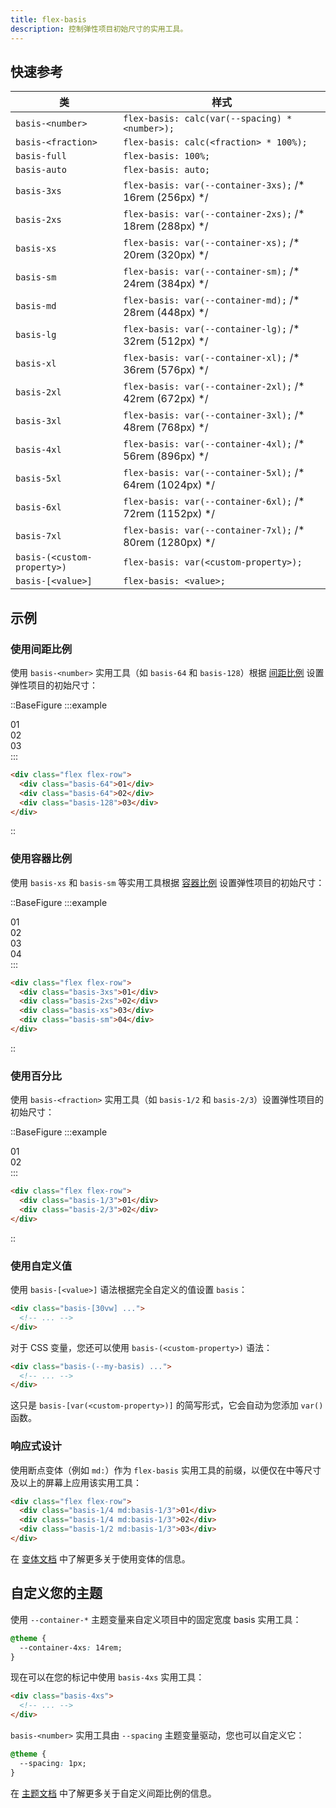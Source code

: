 ```yaml
---
title: flex-basis
description: 控制弹性项目初始尺寸的实用工具。
---
```


## 快速参考

| 类 | 样式 |
|-------|--------------|
| `basis-<number>` | `flex-basis: calc(var(--spacing) * <number>);` |
| `basis-<fraction>` | `flex-basis: calc(<fraction> * 100%);` |
| `basis-full` | `flex-basis: 100%;` |
| `basis-auto` | `flex-basis: auto;` |
| `basis-3xs` | `flex-basis: var(--container-3xs);` /* 16rem (256px) */ |
| `basis-2xs` | `flex-basis: var(--container-2xs);` /* 18rem (288px) */ |
| `basis-xs` | `flex-basis: var(--container-xs);` /* 20rem (320px) */ |
| `basis-sm` | `flex-basis: var(--container-sm);` /* 24rem (384px) */ |
| `basis-md` | `flex-basis: var(--container-md);` /* 28rem (448px) */ |
| `basis-lg` | `flex-basis: var(--container-lg);` /* 32rem (512px) */ |
| `basis-xl` | `flex-basis: var(--container-xl);` /* 36rem (576px) */ |
| `basis-2xl` | `flex-basis: var(--container-2xl);` /* 42rem (672px) */ |
| `basis-3xl` | `flex-basis: var(--container-3xl);` /* 48rem (768px) */ |
| `basis-4xl` | `flex-basis: var(--container-4xl);` /* 56rem (896px) */ |
| `basis-5xl` | `flex-basis: var(--container-5xl);` /* 64rem (1024px) */ |
| `basis-6xl` | `flex-basis: var(--container-6xl);` /* 72rem (1152px) */ |
| `basis-7xl` | `flex-basis: var(--container-7xl);` /* 80rem (1280px) */ |
| `basis-(<custom-property>)` | `flex-basis: var(<custom-property>);` |
| `basis-[<value>]` | `flex-basis: <value>;` |


## 示例
### 使用间距比例

使用 `basis-<number>` 实用工具（如 `basis-64` 和 `basis-128`）根据 [间距比例](https://tailwindcss.com/docs/spacing) 设置弹性项目的初始尺寸：

::BaseFigure
:::example
<div class="flex flex-row space-x-4 font-mono text-sm leading-6 font-bold text-white">
  <div class="flex h-14 basis-64 items-center justify-center rounded-lg bg-purple-500">01</div>
  <div class="flex h-14 basis-64 items-center justify-center rounded-lg bg-purple-500">02</div>
  <div class="flex h-14 basis-128 items-center justify-center rounded-lg bg-purple-500">03</div>
</div>
:::

```html
<div class="flex flex-row">
  <div class="basis-64">01</div>
  <div class="basis-64">02</div>
  <div class="basis-128">03</div>
</div>
```
::

### 使用容器比例

使用 `basis-xs` 和 `basis-sm` 等实用工具根据 [容器比例](https://tailwindcss.com/docs/container%23sizing-strategy) 设置弹性项目的初始尺寸：

::BaseFigure
:::example
<div class="flex flex-row space-x-4 font-mono text-sm leading-6 font-bold text-white">
  <div class="flex h-14 basis-3xs items-center justify-center rounded-lg bg-sky-500">01</div>
  <div class="flex h-14 basis-2xs items-center justify-center rounded-lg bg-sky-500">02</div>
  <div class="flex h-14 basis-xs items-center justify-center rounded-lg bg-sky-500">03</div>
  <div class="flex h-14 basis-sm items-center justify-center rounded-lg bg-sky-500">04</div>
</div>
:::

```html
<div class="flex flex-row">
  <div class="basis-3xs">01</div>
  <div class="basis-2xs">02</div>
  <div class="basis-xs">03</div>
  <div class="basis-sm">04</div>
</div>
```
::

### 使用百分比
使用 `basis-<fraction>` 实用工具（如 `basis-1/2` 和 `basis-2/3`）设置弹性项目的初始尺寸：

::BaseFigure
:::example
<div class="flex flex-row space-x-4 font-mono text-sm leading-6 font-bold text-white">
  <div class="flex h-14 basis-1/3 items-center justify-center rounded-lg bg-indigo-500">01</div>
  <div class="flex h-14 basis-2/3 items-center justify-center rounded-lg bg-indigo-500">02</div>
</div>
:::

```html
<div class="flex flex-row">
  <div class="basis-1/3">01</div>
  <div class="basis-2/3">02</div>
</div>
```
::

### 使用自定义值

使用 `basis-[<value>]` 语法根据完全自定义的值设置 `basis`：

```html
<div class="basis-[30vw] ...">
  <!-- ... -->
</div>
```

对于 CSS 变量，您还可以使用 `basis-(<custom-property>)` 语法：

```html
<div class="basis-(--my-basis) ...">
  <!-- ... -->
</div>
```

这只是 `basis-[var(<custom-property>)]` 的简写形式，它会自动为您添加 `var()` 函数。

### 响应式设计

使用断点变体（例如 `md:`）作为 `flex-basis` 实用工具的前缀，以便仅在中等尺寸及以上的屏幕上应用该实用工具：

```html
<div class="flex flex-row">
  <div class="basis-1/4 md:basis-1/3">01</div>
  <div class="basis-1/4 md:basis-1/3">02</div>
  <div class="basis-1/2 md:basis-1/3">03</div>
</div>
```

在 [变体文档](https://tailwindcss.com/docs/responsive-design) 中了解更多关于使用变体的信息。

## 自定义您的主题

使用 `--container-*` 主题变量来自定义项目中的固定宽度 basis 实用工具：

```css {2}
@theme {
  --container-4xs: 14rem;
}
```

现在可以在您的标记中使用 `basis-4xs` 实用工具：

```html
<div class="basis-4xs">
  <!-- ... -->
</div>
```

`basis-<number>` 实用工具由 `--spacing` 主题变量驱动，您也可以自定义它：

```css {2}
@theme {
  --spacing: 1px;
}
```

在 [主题文档](https://tailwindcss.com/docs/theme) 中了解更多关于自定义间距比例的信息。

